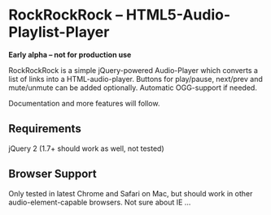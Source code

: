 RockRockRock – HTML5-Audio-Playlist-Player
============

**Early alpha – not for production use**

RockRockRock is a simple jQuery-powered Audio-Player which converts a list of links into a HTML-audio-player. Buttons for play/pause, next/prev and mute/unmute can be added optionally. Automatic OGG-support if needed.

Documentation and more features will follow.

## Requirements

jQuery 2 (1.7+ should work as well, not tested)

## Browser Support

Only tested in latest Chrome and Safari on Mac, but should work in other audio-element-capable browsers. Not sure about IE …